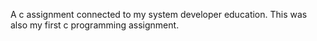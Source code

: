 A c assignment connected to my system developer education.
This was also my first c programming assignment.
